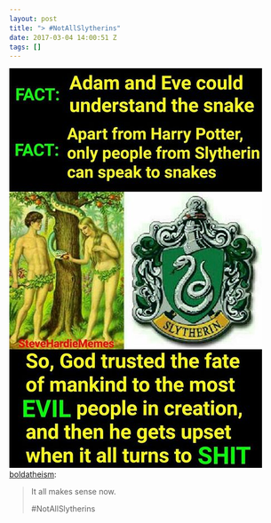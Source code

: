 ```yaml
---
layout: post
title: "> #NotAllSlytherins"
date: 2017-03-04 14:00:51 Z
tags: []
---
```

![](/media/2017/03/157982058666.jpg)
[boldatheism](http://boldatheism.tumblr.com/post/157836213087/it-all-makes-sense-now-notallslytherins):

> It all makes sense now.
> 
> #NotAllSlytherins
